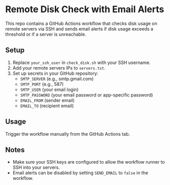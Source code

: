 # Remote Disk Check with Email Alerts

This repo contains a GitHub Actions workflow that checks disk usage on remote servers via SSH and sends email alerts if disk usage exceeds a threshold or if a server is unreachable.

## Setup

1. Replace `your_ssh_user` in `check_disk.sh` with your SSH username.
2. Add your remote servers IPs to `servers.txt`.
3. Set up secrets in your GitHub repository:
   - `SMTP_SERVER` (e.g., smtp.gmail.com)
   - `SMTP_PORT` (e.g., 587)
   - `SMTP_USER` (your email login)
   - `SMTP_PASSWORD` (your email password or app-specific password)
   - `EMAIL_FROM` (sender email)
   - `EMAIL_TO` (recipient email)

## Usage

Trigger the workflow manually from the GitHub Actions tab.

## Notes

- Make sure your SSH keys are configured to allow the workflow runner to SSH into your servers.
- Email alerts can be disabled by setting `SEND_EMAIL` to `false` in the workflow.
